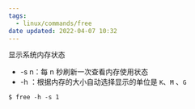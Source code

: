 ```yaml
---
tags:
  - linux/commands/free
date updated: 2022-04-07 10:32
---
```


显示系统内存状态

- -s n：每 n 秒刷新一次查看内存使用状态
- -h ：根据内存的大小自动选择显示的单位是 `K`、`M` 、`G`

```shell
$ free -h -s 1 
```
